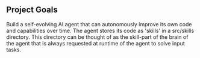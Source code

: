## Project Goals

Build a self-evolving AI agent that can autonomously improve its own code and capabilities over time. The agent stores its code as 'skills' in a src/skills directory. This directory can be thought of as the skill-part of the brain of the agent that is always requested at runtime of the agent to solve input tasks.
